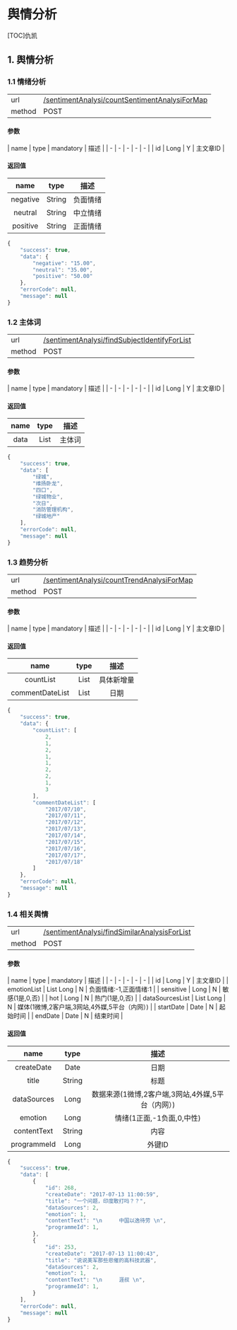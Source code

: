 #  舆情分析
[TOC]仇凯
## 1. 舆情分析
### 1.1 情绪分析 
| | |
| - | - |
| url | [/sentimentAnalysi/countSentimentAnalysiForMap](/sentimentAnalysi/countSentimentAnalysiForMap) | 
| method | POST | 

#### 参数

| name | type | mandatory | 描述 | 
| - | - | - | - | - |
| id | Long | Y | 主文章ID | 

#### 返回值

| name | type | 描述 |
| :-: | :-: | :-: |
| negative | String | 负面情绪 |
| neutral | String | 中立情绪|
| positive | String | 正面情绪 |


```javascript
{
    "success": true,
    "data": {
        "negative": "15.00",
        "neutral": "35.00",
        "positive": "50.00"
    },
    "errorCode": null,
    "message": null
}
```

### 1.2 主体词 
| | |
| - | - |
| url | [/sentimentAnalysi/findSubjectIdentifyForList](/sentimentAnalysi/findSubjectIdentifyForList) | 
| method | POST | 

#### 参数

| name | type | mandatory | 描述 | 
| - | - | - | - | - |
| id | Long | Y | 主文章ID | 

#### 返回值

| name | type | 描述 |
| :-: | :-: | :-: |
| data | List | 主体词 |


```javascript
{
    "success": true,
    "data": [
        "绿城",
        "维扬卧龙",
        "四口",
        "绿城物业",
        "次日",
        "消防管理机构",
        "绿城地产"
    ],
    "errorCode": null,
    "message": null
}
```

### 1.3 趋势分析 
| | |
| - | - |
| url | [/sentimentAnalysi/countTrendAnalysiForMap](/sentimentAnalysi/countTrendAnalysiForMap) | 
| method | POST | 

#### 参数

| name | type | mandatory | 描述 | 
| - | - | - | - | - |
| id | Long | Y | 主文章ID | 

#### 返回值

| name | type | 描述 |
| :-: | :-: | :-: |
| countList | List | 具体新增量 |
| commentDateList | List | 日期 |


```javascript
{
    "success": true,
    "data": {
        "countList": [
            2,
            1,
            2,
            1,
            1,
            2,
            2,
            1,
            3
        ],
        "commentDateList": [
            "2017/07/10",
            "2017/07/11",
            "2017/07/12",
            "2017/07/13",
            "2017/07/14",
            "2017/07/15",
            "2017/07/16",
            "2017/07/17",
            "2017/07/18"
        ]
    },
    "errorCode": null,
    "message": null
}
```

### 1.4 相关舆情 
| | |
| - | - |
| url | [/sentimentAnalysi/findSimilarAnalysisForList](/sentimentAnalysi/findSimilarAnalysisForList) | 
| method | POST | 

#### 参数

| name | type | mandatory | 描述 | 
| - | - | - | - | - |
| id | Long | Y | 主文章ID | 
| emotionList | List Long | N | 负面情绪:-1,正面情绪:1 | 
| sensitive | Long | N | 敏感(1是,0,否) | 
| hot | Long | N | 热门(1是,0,否) | 
| dataSourcesList | List Long | N | 媒体(1微博,2客户端,3网站,4外媒,5平台（内网）) | 
| startDate | Date | N | 起始时间 | 
| endDate | Date | N | 结束时间 | 

#### 返回值

| name | type | 描述 |
| :-: | :-: | :-: |
| createDate | Date | 日期 |
| title | String | 标题 |
| dataSources | Long | 数据来源(1微博,2客户端,3网站,4外媒,5平台（内网）) |
| emotion | Long | 情绪(1正面,-1负面,0,中性) |
| contentText | String | 内容 |
| programmeId | Long | 外键ID |


```javascript
{
    "success": true,
    "data": [
        {
            "id": 268,
            "createDate": "2017-07-13 11:00:59",
            "title": "一个问题，印度敢打吗？？",
            "dataSources": 2,
            "emotion": 1,
            "contentText": "\n  　　中国以逸待劳 \n",
            "programmeId": 1,
        },
        {
            "id": 253,
			"createDate": "2017-07-13 11:00:43",
			"title": "说说美军那些悲催的高科技武器",
			"dataSources": 2,
            "emotion": 1,
			"contentText": "\n  　　涯叔 \n",
			"programmeId": 1,
        }
    ],
    "errorCode": null,
    "message": null
}
```